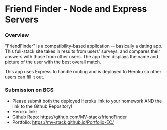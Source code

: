 # Friend Finder - Node and Express Servers

### Overview

"FriendFinder" is a compatibility-based application -- basically a dating app. This full-stack site takes in results from users' surveys, and compares their answers with those from other users. The app then displays the name and picture of the user with the best overall match. 

This app uses Express to handle routing and is deployed to Heroku so other users can fill it out.

### Submission on BCS

* Please submit both the deployed Heroku link to your homework AND the link to the Github Repository!
* Heroku link:
* Github Repo: https://github.com/MV-stack/friendFinder
* Portfolio: https://mv-stack.github.io/Portfolio-EC/